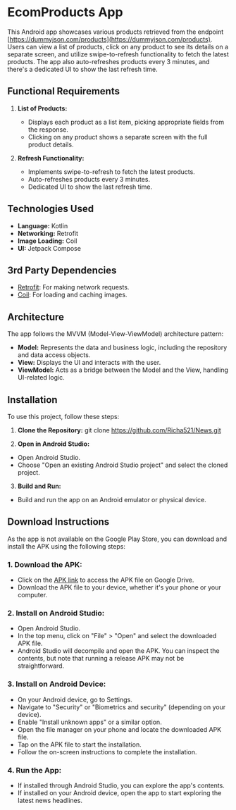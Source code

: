 # EcomProducts App

This Android app showcases various products retrieved from the endpoint [https://dummyjson.com/products](https://dummyjson.com/products). Users can view a list of products, click on any product to see its details on a separate screen, and utilize swipe-to-refresh functionality to fetch the latest products. The app also auto-refreshes products every 3 minutes, and there's a dedicated UI to show the last refresh time.

## Functional Requirements

1. **List of Products:**
   - Displays each product as a list item, picking appropriate fields from the response.
   - Clicking on any product shows a separate screen with the full product details.

2. **Refresh Functionality:**
   - Implements swipe-to-refresh to fetch the latest products.
   - Auto-refreshes products every 3 minutes.
   - Dedicated UI to show the last refresh time.

## Technologies Used

- **Language:** Kotlin
- **Networking:** Retrofit
- **Image Loading:** Coil
- **UI:** Jetpack Compose

## 3rd Party Dependencies

- [Retrofit](https://square.github.io/retrofit/): For making network requests.
- [Coil](https://coil-kt.github.io/coil/): For loading and caching images.

## Architecture

The app follows the MVVM (Model-View-ViewModel) architecture pattern:

- **Model:** Represents the data and business logic, including the repository and data access objects.
- **View:** Displays the UI and interacts with the user.
- **ViewModel:** Acts as a bridge between the Model and the View, handling UI-related logic.

## Installation

To use this project, follow these steps:

1. **Clone the Repository:**
git clone https://github.com/Richa521/News.git


2. **Open in Android Studio:**
- Open Android Studio.
- Choose "Open an existing Android Studio project" and select the cloned project.

3. **Build and Run:**
- Build and run the app on an Android emulator or physical device.

## Download Instructions

As the app is not available on the Google Play Store, you can download and install the APK using the following steps:

### 1. Download the APK:

- Click on the [APK link](https://drive.google.com/file/d/1PrxjEFHcYLqT4vYoLWK48CtemJs4Dhs2/view?usp=sharing) to access the APK file on Google Drive.
- Download the APK file to your device, whether it's your phone or your computer.

### 2. Install on Android Studio:

- Open Android Studio.
- In the top menu, click on "File" > "Open" and select the downloaded APK file.
- Android Studio will decompile and open the APK. You can inspect the contents, but note that running a release APK may not be straightforward.

### 3. Install on Android Device:

- On your Android device, go to Settings.
- Navigate to "Security" or "Biometrics and security" (depending on your device).
- Enable "Install unknown apps" or a similar option.
- Open the file manager on your phone and locate the downloaded APK file.
- Tap on the APK file to start the installation.
- Follow the on-screen instructions to complete the installation.

### 4. Run the App:

- If installed through Android Studio, you can explore the app's contents.
- If installed on your Android device, open the app to start exploring the latest news headlines.

